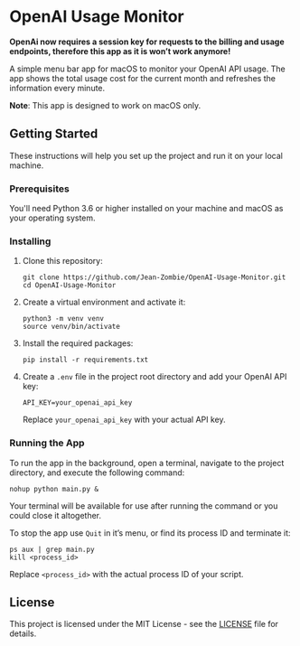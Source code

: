 # OpenAI Usage Monitor

**OpenAi now requires a session key for requests to the billing and usage endpoints, therefore this app as it is won’t work anymore!**

A simple menu bar app for macOS to monitor your OpenAI API usage. The app shows the total usage cost for the current month and refreshes the information every minute.

**Note**: This app is designed to work on macOS only.

## Getting Started

These instructions will help you set up the project and run it on your local machine.

### Prerequisites

You'll need Python 3.6 or higher installed on your machine and macOS as your operating system.

### Installing

1. Clone this repository:

   ```
   git clone https://github.com/Jean-Zombie/OpenAI-Usage-Monitor.git
   cd OpenAI-Usage-Monitor
   ```

2. Create a virtual environment and activate it:

   ```
   python3 -m venv venv
   source venv/bin/activate
   ```

3. Install the required packages:

   ```
   pip install -r requirements.txt
   ```

4. Create a `.env` file in the project root directory and add your OpenAI API key:

   ```
   API_KEY=your_openai_api_key
   ```
   Replace `your_openai_api_key` with your actual API key.

### Running the App

To run the app in the background, open a terminal, navigate to the project directory, and execute the following command:

```
nohup python main.py &
```

Your terminal will be available for use after running the command or you could close it altogether.

To stop the app use `Quit` in it’s menu, or find its process ID and terminate it:

```
ps aux | grep main.py
kill <process_id>
```

Replace `<process_id>` with the actual process ID of your script.

## License

This project is licensed under the MIT License - see the [LICENSE](LICENSE) file for details.
